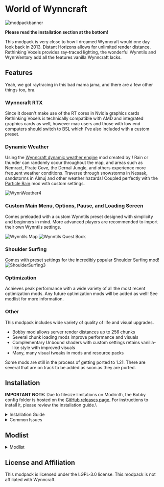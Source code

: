# World of Wynncraft


![modpackbanner](https://github.com/user-attachments/assets/f984d7eb-7981-4470-bb45-9429ba1deea1)



**Please read the installation section at the bottom!**

This modpack is very close to how I dreamed Wynncraft would one day look back in 2013. Distant Horizons allows for unlimited render distance, Rethinking Voxels provides ray-traced lighting, the wonderful Wynntils and WynnVentory add all the features vanilla Wynncraft lacks.

## Features

Yeah, we got raytracing in this bad mama jama, and there are a few other things too, bra.
 
### Wynncraft RTX

Since it doesn't make use of the RT cores in Nvidia graphics cards Rethinking Voxels is technically compatible with AMD and integrated graphics cards as well, however mac users and those with low end computers should switch to BSL which I've also included with a custom preset.


 
### Dynamic Weather

Using the [Wynncraft dynamic weather engine](https://modrinth.com/mod/wynncraft-dynamic-weather) mod created by ! Rain or thunder can randomly occur throughout the map, and areas such as Nemract, Pirate Cove, the Dernal Jungle, and others experience more frequent weather conditions. Traverse through snowstorms in Nesaak, sandstorms in Almuj and other weather hazards! Coupled perfectly with the [Particle Rain](https://modrinth.com/mod/particle-rain) mod with custom settings.

![WynnWeather4](https://github.com/user-attachments/assets/ab469bc7-1b67-4001-87b4-7a564c8ca17d)


### Custom Main Menu, Options, Pause, and Loading Screen

Comes preloaded with a custom Wynntils preset designed with simplicity and beginners in mind. More advanced players are recommended to import their own Wynntils settings.

![Wynntils Map](https://cdn.modrinth.com/data/cached_images/72a1c3b9d4decc3099276ef73a345e84e3d490eb.jpeg)
![Wynntils Quest Book](https://cdn.modrinth.com/data/cached_images/761feff2f647833da3f65c2a8dc89303720bb831.png)

### Shoulder Surfing

Comes with preset settings for the incredibly popular Shoulder Surfing mod!
![ShoulderSurfing3](https://github.com/user-attachments/assets/05f3bbdd-b865-4fdb-a702-aefb20bcff3c)


### Optimization

Achieves peak performance with a wide variety of all the most recent optimization mods. Any future optimization mods will be added as well! See modlist for more information.

### Other

This modpack includes wide variety of quality of life and visual upgrades.
- Bobby mod allows server render distances up to 256 chunks
- Several chunk loading mods improve performance and visuals
- Complementary Unbound shaders with custom settings retains vanilla-like style with improved visuals
- Many, many visual tweaks in mods and resource packs

Some mods are still in the process of getting ported to 1.21. There are several that are on track to be added as soon as they are ported.

## Installation

**IMPORTANT NOTE:** Due to filesize limitations on Modrinth, the Bobby config folder is hosted on the [GitHub releases page.](https://github.com/elijahjibben/wynncraft-rekindled-modpack/releases) For instructions to install it, please review the installation guide.\

<details>
<summary>Installation Guide</summary>

# Step One: Download the Modpack
There are three easy ways to download the modpack: The Modrinth app, Prism Launcher, Manually (Minecraft Launcher)

## Modrinth App
1. Download the [Modrinth App](https://modrinth.com/app) and sign in with your Microsoft/Minecraft account.
2. Press the Browse button and search for Wynncraft: Rekindled.
3. Install the modpack.
4. Navigate to the modpack's [GitHub Releases](https://github.com/elijahjibben/wynncraft-rekindled-modpack/releases) panel.
5. Download the file "bobby.zip". This allows you to increase your render distance beyond the server limit of 9 chunks.
6. Navigate to the Modrinth App's Library panel, and select Wynncraft: Rekindled -> Folder.
7. Follow Step Two to install the bobby configuration.

## Prism Launcher
1. Download [Prism Launcer](https://prismlauncher.org/) and sign in with your Microsoft/Minecraft account.
2. Press "Add Instance" in the top right corner.
3. Select the Modrinth panel, and search for "Wynncraft: Rekindled"
4. Make sure the latest version is selected  and press "Ok".
5. Navigate to the modpack's [GitHub Releases](https://github.com/elijahjibben/wynncraft-rekindled-modpack/releases) panel.
6. Download the file "bobby.zip". This allows you to increase your render distance beyond the server limit of 9 chunks.
7. In Prism, select the modpack then press folder.
8. Follow Step Two to install the bobby configuration.

## Manually (Minecraft Launcher)
1. Download the .zip version of the modpack from the [GitHub Releases](https://github.com/elijahjibben/wynncraft-rekindled-modpack/releases) panel.
2. Download the [Fabric Installer](https://fabricmc.net/use/installer/) and install for Minecraft 1.21, Loader Version 1.60.0.
3. Copy the .minecraft folder from the zip file to any location (Roaming recommended)
4. Rename the folder (.wynncraft recommended)
5. Open the Minecraft Launcher
6. Select Minecraft: Java Edition on the left panel
7. Select Installations -> New Installation
8. Select the custom game directory, and set version to the fabric-loader
9. Optional: Set Java arguments from -Xmx2G to higher to allocate more RAM
10. Optional: Download this pack icon to change the instance icon!\
[Rekindled Pack Icon](https://cdn.modrinth.com/data/cached_images/fd52f8703f66b28b37c2b1d782c1584ad4d90973.png)
11. Launch the game and follow Step Three.

# Step Two: Bobby Install
Extract the bobby file into the instance folder. Ensure the file is named:
```
.bobby
```
and contains a folder named:
```
play.wynncraft.com
```
It should look like this:\
![Bobby File Demonstration](https://cdn.modrinth.com/data/cached_images/471bf9ce4475b682f3028b6452bb3486396892de.gif)

# Step Three: Download Voices of Wynn (Optional)
1. Voices of Wynn is a very popular community mod which adds voice acting for every quest in the game.
2. If you are interested, [download the latest version](https://voicesofwynn.com/downloads) and place the mod in the mods folder.

# Step Four: Configurations
1. Bobby Update\
As soon as you are in a world, type the following command into chat:
```
/bobby upgrade
```
This command is required to make bobby register the chunks saved in the instance directory.\
2. Configure Keybinds and Settings\
Take a look through the keybinds menu! I recommend at least changing the "Cast 1-4 Spell" keybinds to suit your mouse/keyboard.\
Look at the Video Settings to suit your computer's performance.

</details>

<details>
<summary>Common Issues</summary>
  
**Crashing**
1. Minecraft 1.21 is the first verion to use Java 21. If you experience a crash, make sure you are using Java 21.

**Main Menu is Glitchy/Clipping**
1. Make sure you are using v1.1.3, as this version fixes many clipping issues.
2. Try pressing CTRL + Alt + R to reload the menu.

</details>

## Modlist


<details>
<summary>Modlist</summary>

- [Sodium Extra](https://modrinth.com/mod/PtjYWJkn)
- [Euphoria Patcher](https://modrinth.com/mod/4H6sumDB)
- [Entity View Distance](https://modrinth.com/mod/ihnBJ6on)
- [CreativeCore](https://modrinth.com/mod/OsZiaDHq)
- [Entity Model Features](https://modrinth.com/mod/4I1XuqiY)
- [Tiny Item Animations](https://modrinth.com/mod/wMkevcSR)
- [Fabric API](https://modrinth.com/mod/P7dR8mSH)
- [Nvidium](https://modrinth.com/mod/SfMw2IZN)
- [Serverpack Priority](https://modrinth.com/mod/56FVCPkz)
- [ChatAnimation](https://modrinth.com/mod/DnNYdJsx)
- [ClickThrough](https://modrinth.com/mod/ERHOxvaH)
- [Architectury](https://modrinth.com/mod/lhGA9TYQ)
- [NotEnoughAnimations](https://modrinth.com/mod/MPCX6s5C)
- [MixinTrace](https://modrinth.com/mod/sGmHWmeL)
- [Enhanced Block Entities](https://modrinth.com/mod/OVuFYfre)
- [ModernFix](https://modrinth.com/mod/nmDcB62a)
- [Dynamic Crosshair](https://modrinth.com/mod/ZcR9weSm)
- [YetAnotherConfigLib](https://modrinth.com/mod/1eAoo2KR)
- [Melody](https://modrinth.com/mod/CVT4pFB2)
- [Continuity](https://modrinth.com/mod/1IjD5062)
- [Visuality](https://modrinth.com/mod/rI0hvYcd)
- [MacOS Input Fixes](https://modrinth.com/mod/x9BrsVME)
- [Blur+ (Fabric)](https://modrinth.com/mod/NK39zBp2)
- [ImmediatelyFast](https://modrinth.com/mod/5ZwdcRci)
- [No Resource Pack Warnings](https://modrinth.com/mod/6xKUDQcB)
- [Animatica](https://modrinth.com/mod/PRN43VSY)
- [More Chat History](https://modrinth.com/mod/8qkXwOnk)
- [Dynamic FPS](https://modrinth.com/mod/LQ3K71Q1)
- [Particle Core](https://modrinth.com/mod/RSeLon5O)
- [Krypton](https://modrinth.com/mod/fQEb0iXm)
- [BetterF3](https://modrinth.com/mod/8shC1gFX)
- [Concurrent Chunk Management Engine](https://modrinth.com/mod/VSNURh3q)
- [Mod Menu](https://modrinth.com/mod/mOgUt4GM)
- [Video Tape](https://modrinth.com/mod/LVTZtqlk)
- [Better Beds](https://modrinth.com/mod/kKwy3HU9)
- [Falling Leaves](https://modrinth.com/mod/WhbRG4iK)
- [More Culling](https://modrinth.com/mod/51shyZVL)
- [Wynncraft Dynamic Weather](https://modrinth.com/mod/6z01GnNz)
- [Entity Texture Features](https://modrinth.com/mod/BVzZfTc1)
- [Remove Hud But Not Hand!](https://modrinth.com/mod/MiPOIx6b)
- [Controlling](https://modrinth.com/mod/xv94TkTM)
- [ClientSideNoteblocks](https://modrinth.com/mod/flmhXQgb)
- [FancyMenu](https://modrinth.com/mod/Wq5SjeWM)
- [Fabric Language Kotlin](https://modrinth.com/mod/Ha28R6CL)
- [Particle Rain](https://modrinth.com/mod/nrikgvxm)
- [Debugify](https://modrinth.com/mod/QwxR6Gcd)
- [FerriteCore](https://modrinth.com/mod/uXXizFIs)
- [Smooth Scrolling Refurbished](https://modrinth.com/mod/trr0scVt)
- [AmbientSounds](https://modrinth.com/mod/fM515JnW)
- [Mineblock's Repeated Utilities](https://modrinth.com/mod/SNVQ2c0g)
- [Sounds](https://modrinth.com/mod/ZouiUX7t)
- [WaveyCapes](https://modrinth.com/mod/kYuIpRLv)
- [3d-Skin-Layers](https://modrinth.com/mod/zV5r3pPn)
- [root project 'Prism'](https://modrinth.com/mod/1OE8wbN0)
- [Zoomify](https://modrinth.com/mod/w7ThoJFB)
- [Bobby](https://modrinth.com/mod/M08ruV16)
- [Legendary Tooltips](https://modrinth.com/mod/atHH8NyV)
- [Fzzy Config](https://modrinth.com/mod/hYykXjDp)
- [Indium](https://modrinth.com/mod/Orvt0mRa)
- [Lithium](https://modrinth.com/mod/gvQqBUqZ)
- [Searchables](https://modrinth.com/mod/fuuu3xnx)
- [Physics Mod](https://modrinth.com/mod/Xy8aRQKS)
- [Presence Footsteps](https://modrinth.com/mod/rcTfTZr3)
- [Iris](https://modrinth.com/mod/YL57xq9U)
- [Shoulder Surfing Reloaded](https://modrinth.com/mod/kepjj2sy)
- [Iceberg](https://modrinth.com/mod/5faXoLqX)
- [Reese's Sodium Options](https://modrinth.com/mod/Bh37bMuy)
- [spark](https://modrinth.com/mod/l6YH9Als)
- [Forge Config API Port](https://modrinth.com/mod/ohNO6lps)
- [Cubes Without Borders](https://modrinth.com/mod/ETlrkaYF)
- [Cloth Config v15](https://modrinth.com/mod/9s6osm5g)
- [YOSBR](https://modrinth.com/mod/WwbubTsV)
- [Konkrete](https://modrinth.com/mod/J81TRJWm)
- [fuy.gg](https://modrinth.com/mod/EMQzFaJ1)
- [Cull Leaves](https://modrinth.com/mod/GNxdLCoP)
- [Sound Physics Remastered](https://modrinth.com/mod/qyVF9oeo)
- [EntityCulling](https://modrinth.com/mod/NNAgCjsB)
- [ScalableLux](https://modrinth.com/mod/Ps1zyz6x)
- [Controlify](https://modrinth.com/mod/DOUdJVEm)
- [Custom Splash Screen](https://modrinth.com/mod/BwFQLeCh)
- [Sodium](https://modrinth.com/mod/AANobbMI)
- [YDM's Weapon Master](https://modrinth.com/mod/qi1sj2da)
- [Barriers Don't Block Rain](https://modrinth.com/mod/CXLh6wxz)
- [Chunks Fade In](https://modrinth.com/mod/JaNmzvA8)
- [Wynntils](https://modrinth.com/mod/dU5Gb9Ab)
</details>

## License and Affiliation
This modpack is licensed under the LGPL-3.0 license. This modpack is not affiliated with Wynncraft.
